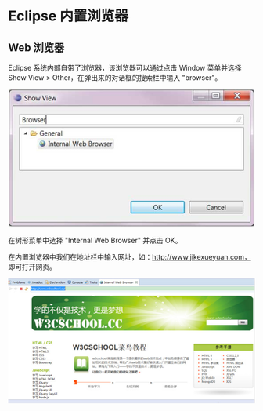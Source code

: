 # Eclipse 内置浏览器

## Web 浏览器

Eclipse 系统内部自带了浏览器，该浏览器可以通过点击 Window 菜单并选择 Show View > Other，在弹出来的对话框的搜索栏中输入 "browser"。

![browser_1](images/eclipse-web-browsers/browser_1.jpg)

在树形菜单中选择 "Internal Web Browser" 并点击 OK。

在内置浏览器中我们在地址栏中输入网址，如：http://www.jikexueyuan.com， 即可打开网页。

![w3cschool.cc](images/eclipse-web-browsers/w3cschool.cc.jpg)
